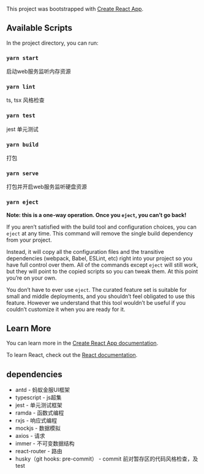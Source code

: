 This project was bootstrapped with [Create React App](https://github.com/facebook/create-react-app).

## Available Scripts

In the project directory, you can run:

### `yarn start`
启动web服务监听内存资源

### `yarn lint`
ts, tsx 风格检查

### `yarn test`
jest 单元测试

### `yarn build`
打包

### `yarn serve`
打包并开启web服务监听硬盘资源

### `yarn eject`

**Note: this is a one-way operation. Once you `eject`, you can’t go back!**

If you aren’t satisfied with the build tool and configuration choices, you can `eject` at any time. This command will remove the single build dependency from your project.

Instead, it will copy all the configuration files and the transitive dependencies (webpack, Babel, ESLint, etc) right into your project so you have full control over them. All of the commands except `eject` will still work, but they will point to the copied scripts so you can tweak them. At this point you’re on your own.

You don’t have to ever use `eject`. The curated feature set is suitable for small and middle deployments, and you shouldn’t feel obligated to use this feature. However we understand that this tool wouldn’t be useful if you couldn’t customize it when you are ready for it.

## Learn More

You can learn more in the [Create React App documentation](https://facebook.github.io/create-react-app/docs/getting-started).

To learn React, check out the [React documentation](https://reactjs.org/).

## dependencies
- antd - 蚂蚁金服UI框架
- typescript - js超集
- jest - 单元测试框架
- ramda - 函数式编程
- rxjs - 响应式编程
- mockjs - 数据模拟
- axios - 请求
- immer - 不可变数据结构
- react-router - 路由
- husky（git hooks: pre-commit） - commit 前对暂存区的代码风格检查，及 test